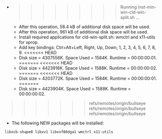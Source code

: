 * >>>>>>>>> Running inst-min-win-cld-win-split.sh ...
  * After this operation, 58.4 kB of additional disk space will be used.
  * After this operation, 961 kB of additional disk space will be used.
  * Install required applications for cld-win-split.sh: wmctrl and x11-utils for xprop.
  * Add key bindings: Ctrl+Alt+Left, Right, Up, Down, 1, 2, 3, 4, 5, 6, 7, 8, 9.
<<<<<<< HEAD
  * Disk size = 4307556K. Space Used = 1584K. Runtime = 00:00:00:01.
=======
<<<<<<< HEAD
  * Disk size = 4423916K. Space Used = 1588K. Runtime = 00:00:00:02.
=======
<<<<<<< HEAD
  * Disk size = 4203772K. Space Used = 1584K. Runtime = 00:00:00:01.
=======
  * Disk size = 4423904K. Space Used = 1588K. Runtime = 00:00:00:02.
>>>>>>> refs/remotes/origin/bullseye
>>>>>>> refs/remotes/origin/bullseye
>>>>>>> refs/remotes/origin/bullseye
  * The following NEW packages will be installed:
  ```bash
libxcb-shape0 libxv1 libxxf86dga1 wmctrl x11-utils
  ```
